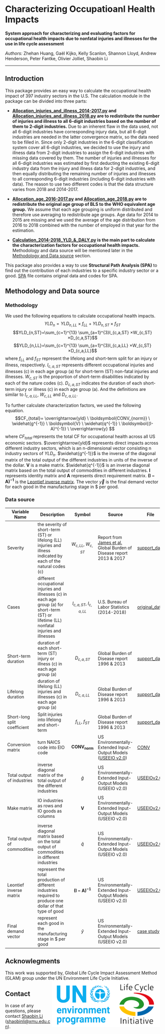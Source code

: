 # Characterizing Occupatioanl Health Impacts

**System approach for characterizing and evaluating factors for occupational health impacts due to nonfatal injuries and illnesses for the use in life cycle assessment**

*Authors:* Zhehan Huang, Gaël Kijko, Kelly Scanlon, Shannon Lloyd, Andrew Henderson, Peter Fantke, Olivier Jolliet, Shaobin Li

_________________________________________________________________________________________________

## Introduction

This package provides an easy way to calculate the occupational health impact of 397 industry sectors in the U.S. The calculation module in the package can be divided into three parts:

* **[Allocation_injuries_and_illness_2014-2017.py](/main/Allocation_injuries_and_illness_2014-2017.py) and [Allocation_injuries_and_illness_2018.py](/main/Allocation_injuries_and_illness_2018.py) are to redistribute the number of injuries and illness to all 6-digit industries based on the number of them to 2-digit industries.** Due to an inherent flaw in the data used, not all 6-digit industries have corresponding injury data, but all 6-digit industries are needed in the latter convergence matrix, so the data need to be filled in. Since only 2-digit industries in the 6-digit classification system cover all 6-digit industries, we decided to use the injury and illness data from 2-digit industries to assign the 6-digit industries with missing data covered by them. The number of injuries and illnesses for all 6-digit industries was estimated by first deducting the existing 6-digit industry data from the injury and illness data for 2-digit industries, and then equally distributing the remaining number of injuries and illnesses to all corresponding 6-digit industries (including 6-digit industries with data). The reason to use two different codes is that the data structure varies from 2018 and 2014-2017.

* **[Allocation_age_2016-2017.py](/main/Allocation_age_2016-2017.py) and [Allocation_age_2018.py](/main/Allocation_age_2018.py) are to redistribute the original age group of BLS to the WHO equivalent age group.** We assume that each age grouping is uniform distributed and therefore use averaging to redistribute age groups. Age data for 2014 to 2015 are missing and we used the average of the age distribution from 2016 to 2018 combined with the number of employed in that year for the estimation. 

* **[Calculation_2014-2018_YLD_&_DALY.py](/main/Calculation_2014-2018_YLD_&_DALY.py) is the main part to calculate the characterization factors for occupational health impacts.** Methodology and data source will be mentioned later in the [Methodology and Data source](#Methodology-and-Data-source) section.

This package also provides a way to use **Structural Path Analysis (SPA)** to find out the contribution of each industries to a specific industry sector or a good. [SPA](SPA) file contains original data and codes for SPA.

## Methodology and Data source

### Methodology

We used the following equations to calculate occupational health impacts.
$$YLD_n= YLD_{n,LL}× f_{LL}+YLD_{n,ST}×f_{ST}$$
$$YLD_{n,ST}=\sum_{c=1}^{13} \sum_{a=1}^{3}I_{c,a,ST} ×W_{c,ST}×D_{c,a,ST}$$
$$YLD_{n,LL}=\sum_{c=1}^{13} \sum_{a=1}^{3}I_{c,a,LL} ×W_{c,ST}×D_{c,a,LL}$$
where $f_{LL}$ and $f_{ST}$ represent the lifelong and short-term split for an injury or illness, respectively. $I_{c,a,ST}$ represents different occupational injuries and illnesses (c) in each age group (a) for short-term (ST) non-fatal injuries and illnesses. $W_{c,ST}$ is the proportion of short-term disabilities indicated by each of the nature codes (c). $D_{c,a,ST}$ indicates the duration of each short-term injury or illness (c) in each age group (a). And the definitions are similar to $I_{c,a,LL}$, $W_{c,LL}$ and $D_{c,a,LL}$.

To further calculate characterization factors, we used the following equation.
$$CF_{total}= \overrightarrow{yld} \ \boldsymbol{CONV_{norm}} \ \widehat{g^{-1}} \ \boldsymbol{V} \ \widehat{q^{-1}} \ \boldsymbol{(I-A)^{-1}} \ \overrightarrow{y} $$
where $CF_{total}$ represents the total CF for occupational health across all US economic sectors. $\overrightarrow{yld}$  represents direct impacts across different industry sectors, which is an n-dimensional vector consisting n industry sectors of $YLD_n$. $\widehat{g^{-1}}$ is the inverse of the diagonal matrix of the total output of the different industries in units of the inverse of the dollar. $\boldsymbol{V}$ is a make matrix. $\widehat{q^{-1}}$ is an inverse diagonal matrix based on the total output of commodities in different industries. $\boldsymbol{I}$ represents identity matrix and $\boldsymbol{A}$ represents direct requirement matrix. $\boldsymbol{(I-A)^{-1}}$ is the [Leontief inverse matrix](https://www.openriskmanual.org/wiki/Leontief_Inverse_Matrix#:~:text=Leontief%20Inverse%20Matrix%20). The vector $\overrightarrow{y}$ is the final demand vector for each good in the manufacturing stage in $ per good.

### Data source

| Variable Name                       | Description                                                                                                                                         | Symbol                     | Source                                                               | File                              |
|-------------------------------------|-----------------------------------------------------------------------------------------------------------------------------------------------------|:--------------------------:|----------------------------------------------------------------------|-----------------------------------|
|     Severity                        |     the severity of short-term (ST) or lifelong (LL) injuries and illness indicated by each of the natural codes (c)                                |    $W_{c,LL}$, $W_{c,ST}$  |Report from [James et al.](https://doi.org/10.1016/j.annepidem.2014.01.006)<br/>Global Burden of Disease report 2013 & 2017| [support_data](/data/support_data/support_data.xlsx) |
|     Cases                           |     different occupational injuries and illnesses (c) in each age group (a) for short-term (ST) or lifetime (LL) nonfatal injuries and illnesses    |  $I_{c,a,ST}$, $I_{c,a,LL}$| U.S. Bureau of Labor Statistics (2014-2018)                          | [original_data](/data/original_data/original_data)    |
|     Short-term duration             |     duration of each short-term (ST) injury or illness (c) in each age group (a)                                                                    |        $D_{c,a,ST}$        | Global Burden of Disease report 1996 & 2013                          | [support_data](/data/support_data/support_data.xlsx) |
|     Lifelong duration               |     duration of lifelong (LL) injuries and illnesses (c) in each age group (a)                                                                      |        $D_{c,a,LL}$        | Global Burden of Disease report 1996 & 2013                          | [support_data](/data/support_data/support_data.xlsx) |
|     Short-long split coefficient    |     Split injuries into lifelong and short-term                                                                                                     |      $f_{LL}$, $f_{ST}$    | Global Burden of Disease report 1996 & 2013                          | [support_data](/data/support_data/support_data.xlsx) |
|     Conversion matrix               |     turn NAICS code into EIO code                                                                                                                   | $\boldsymbol{CONV_{norm}}$ | US Environmentally-Extended Input-Output Models ([USEEIO v2.0](https://www.epa.gov/land-research/us-environmentally-extended-input-output-useeio-technical-content))        | [CONV](/data/support_data/CONV)                      |
|     Total output of industries      |     inverse diagonal matrix of the total output of the different industries                                                                         |        $\widehat{g}$       | US Environmentally-Extended Input-Output Models (USEEIO v2.0)        | [USEEIOv2.0](/data/original_data/USEEIOv2.0.xlsx)     |
|     Make matrix                     |     IO industries as rows and IO goods as columns                                                                                                   |      $\boldsymbol{V}$      | US Environmentally-Extended Input-Output Models (USEEIO v2.0)        | [USEEIOv2.0](/data/original_data/USEEIOv2.0.xlsx)     |
|     Total output of commodities     |     inverse diagonal matrix based on the total output of commodities in different industries                                                        |        $\widehat{q}$       | US Environmentally-Extended Input-Output Models (USEEIO v2.0)        | [USEEIOv2.0](/data/original_data/USEEIOv2.0.xlsx)     |
|     Leontief inverse matrix         |     represent the total production of different industries required to produce one dollar of that type of good                                      |  $\boldsymbol{(I-A)^{-1}}$ | US Environmentally-Extended Input-Output Models (USEEIO v2.0)        | [USEEIOv2.0](/data/original_data/USEEIOv2.0.xlsx)     |
|     Final demand vector             |     represent each good in the manufacturing stage in $ per good                                                                                    |         $\widehat{y}$      | US Environmentally-Extended Input-Output Models (USEEIO v2.0)        | [case study](/data/original_data/case-study.xlsx)     |

## Acknowlegments

This work was supported by, Global Life Cycle Impact Assessment Method (GLAM) group under the UN Environment Life Cycle Initiative.
<img align="right" src="/pics/LCI.png" title="Life Cycle Initiative" height="150"/>
<img align="right" src="/pics/UNEP.png" title="UNEP" width="200" height="150"/>

## Contact

In case of any questions, please contact <a href="mailto:shaobinli@xmu.edu.cn">Shaobin Li</a> (shaobinli@xmu.edu.cn).
